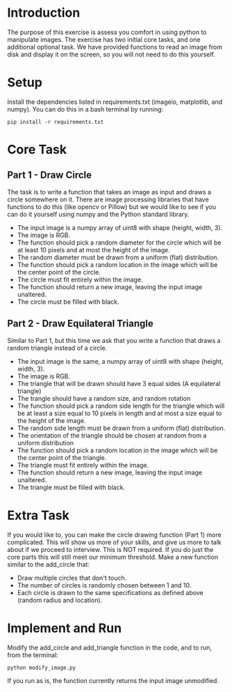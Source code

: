 # Introduction 
The purpose of this exercise is assess you comfort in using python to manipulate images.
The exercise has two initial core tasks, and one additional optional task. We have 
provided functions to read an image from disk and display it on the screen,
so you will not need to do this yourself.

# Setup 
Install the dependencies listed in requirements.txt (imageio, matplotlib, and numpy).
You can do this in a bash terminal by running:
```
pip install -r requirements.txt
```

# Core Task 
## Part 1 - Draw Circle
The task is to write a function that takes an image as input and draws a circle somewhere on it.
There are image processing libraries that have functions to do this (like opencv or Pillow) but we
would like to see if you can do it yourself using numpy and the Python standard library.
- The input image is a numpy array of uint8 with shape (height, width, 3).
- The image is RGB.
- The function should pick a random diameter for the circle which will be at least 10 pixels and at
  most the height of the image.
- The random diameter must be drawn from a uniform (flat) distribution.
- The function should pick a random location in the image which will be the center point of the
  circle.
- The circle must fit entirely within the image.
- The function should return a new image, leaving the input image unaltered.
- The circle must be filled with black.
## Part 2 - Draw Equilateral Triangle
Similar to Part 1, but this time we ask that you write a function that draws a random triangle instead
of a circle.
- The input image is the same, a numpy array of uint8 with shape (height, width, 3).
- The image is RGB.
- The triangle that will be drawn should have 3 equal sides (A equilateral triangle)
- The trangle should have a random size, and random rotation
- The function should pick a random side length for the triangle which will be at least a size equal
to 10 pixels in length and at most a size equal to the height of the image.
- The random side length must be drawn from a uniform (flat) distribution.
- The orientation of the triangle should be chosen at random from a uniform distribution
- The function should pick a random location in the image which will be the center point of the
  triangle.
- The triangle must fit entirely within the image.
- The function should return a new image, leaving the input image unaltered.
- The triangle must be filled with black.

# Extra Task 
If you would like to, you can make the circle drawing function (Part 1) more complicated.
This will show us more of your skills, and give us more to talk about if we proceed to interview.
This is NOT required. If you do just the core parts this will still meet our minimum threshold.
Make a new function similar to the add_circle that:
- Draw multiple circles that don't touch.
- The number of circles is randomly chosen between 1 and 10.
- Each circle is drawn to the same specifications as defined above (random radius and location).

# Implement and Run

Modify the add_circle and add_triangle function in the code, and to run, from the terminal:
```
python modify_image.py
```
If you run as is, the function currently returns the input image unmodified.
